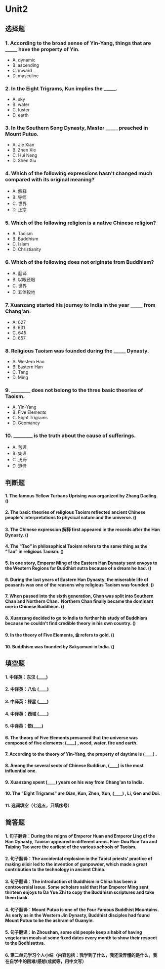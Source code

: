 # Unit2
## 选择题
### 1. According to the broad sense of Yin-Yang, things that are _____ have the property of Yin.
- A. dynamic
- B. ascending
- C. inward
- D. masculine
### 2. In the Eight Trigrams, Kun implies the _____.
- A. sky
- B. water
- C. luster
- D. earth
### 3. In the Southern Song Dynasty, Master _____ preached in Mount Putuo.
- A. Jie Xian
- B. Zhen Xie
- C. Hui Neng
- D. Shen Xiu
### 4. Which of the following expressions hasn't changed much compared with its original meaning?
- A. 解释
- B. 导师
- C. 世界
- D. 正宗
### 5. Which of the following religion is a native Chinese religion?
- A. Taoism
- B. Buddhism
- C. Islam
- D. Christianity
### 6. Which of the following does not originate from Buddhism?
- A. 翻译
- B. 以眼还眼
- C. 世界
- D. 五体投地
### 7. Xuanzang started his journey to India in the year _____ from Chang'an.
- A. 627
- B. 631
- C. 645
- D. 657
### 8. Religious Taoism was founded during the _____ Dynasty.
- A. Western Han
- B. Eastern Han
- C. Tang
- D. Ming
### 9. ________ does not belong to the three basic theories of Taoism.
- A. Yin-Yang
- B. Five Elements
- C. Eight Trigrams
- D. Geomancy
### 10. ________ is the truth about the cause of sufferings.
- A. 苦谛
- B. 集谛
- C. 灭谛
- D. 道谛
## 判断题
#### 1. The famous Yellow Turbans Uprising was organized by Zhang Daoling. ()
#### 2. The basic theories of religious Taoism reflected ancient Chinese people's interpretations to physical nature and the universe. ()
#### 3. The Chinese expression 解释 first appeared in the records after the Han Dynasty. ()
#### 4. The "Tao" in philosophical Taoism refers to the same thing as the "Tao" in religious Taoism. ()
#### 5. In one story, Emperor Ming of the Eastern Han Dynasty sent envoys to the Western Regions for Buddhist sutra because of a dream he had. ()
#### 6. During the last years of Eastern Han Dynasty, the miserable life of peasants was one of the reasons why religious Taoism was founded. ()
#### 7. When passed into the sixth generation, Chan was split into Southern Chan and Northern Chan.  Northern Chan finally became the dominant one in Chinese Buddhism. ()
#### 8. Xuanzang decided to go to India to further his study of Buddhism because he couldn't find credible theory in his own country. ()
#### 9. In the theory of Five Elements, 金 refers to gold. ()
#### 10. Buddhism was founded by Sakyamuni in India. ()
## 填空题
#### 1. 中译英：东汉 (____)  
#### 2. 中译英：八仙 (____)  
#### 3. 中译英：禄星 (____)  
#### 4. 中译英：西域 (____)  
#### 5. 中译英：悟(____)  
#### 6. The theory of Five Elements presumed that the universe was composed of five elements: (____) , wood, water, fire and earth.  
#### 7. According to the theory of Yin-Yang, the property of daytime is (____) . 
#### 8. Among the several sects of Chinese Buddism, (____)  is the most influential one. 
#### 9. Xuanzang spent (____)  years on his way from Chang'an to India. 
#### 10. The "Eight Trigrams" are Qian, Kun, Zhen, Xun, (____) , Li, Gen and Dui. 
#### 11. 选词填空（七选五，只填序号） 
## 简答题
#### 1. 句子翻译：During the reigns of Emperor Huan and Emperor Ling of the Han Dynasty, Taoism appeared in different areas. Five-Dou Rice Tao and Taiping Tao were the earliest of the various schools of Taoism. 
#### 2. 句子翻译：The accidental explosion in the Taoist priests' practice of making elixir led to the invention of gunpowder, which made a great contribution to the technology in ancient China. 
#### 3. 句子翻译：The introduction of Buddhism in China has been a controversial issue. Some scholars said that Han Emperor Ming sent thirteen enjoys to Da Yue Zhi to copy the Buddhism scriptures and take them back. 
#### 4. 句子翻译：Mount Putuo is one of the Four Famous Buddhist Mountains. As early as in the Western Jin Dynasty, Buddhist disciples had found Mount Putuo to be the ashram of Guanyin. 
#### 5. 句子翻译：In Zhoushan, some old people keep a habit of having vegetarian meals at some fixed dates every month to show their respect to the Bodhisattva. 
#### 6. 第二单元学习个人小结（内容包括：我学到了什么，我还没弄懂的是什么，我在自学中的困难/感想/成就等，用中文写） 
